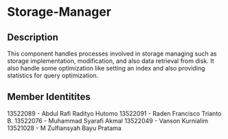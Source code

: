 # Storage-Manager
## Description
This component handles processes involved in storage managing such as storage implementation, modification, and also data retrieval from disk. It also handle some optimization like setting an index and also providing statistics for query optimization.

## Member Identitites
13522089 - Abdul Rafi Radityo Hutomo
13522091 - Raden Francisco Trianto B.
13522076 - Muhammad Syarafi Akmal
13522049 - Vanson Kurnialim
13521028 - M Zulfiansyah Bayu Pratama
